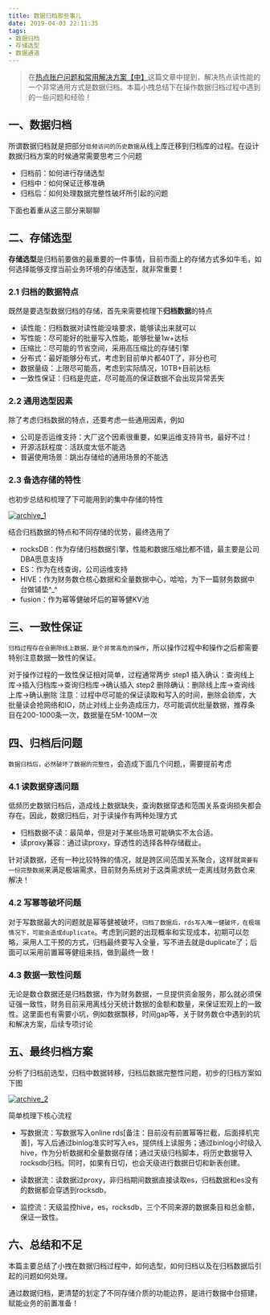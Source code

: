 ```yaml
---
title: 数据归档那些事儿 
date: 2019-04-03 22:11:35
tags: 
- 数据归档
- 存储选型
- 数据通道
---
```

> 在[热点账户问题和常用解决方案【中】](http://cuihuan.net/2019/04/01/%E7%83%AD%E7%82%B9%E8%B4%A6%E6%88%B7%E9%97%AE%E9%A2%98%E5%92%8C%E5%B8%B8%E7%94%A8%E8%A7%A3%E5%86%B3%E6%96%B9%E6%A1%88%E3%80%90%E4%B8%AD%E3%80%91/)这篇文章中提到，解决热点读性能的一个非常通用方式是数据归档。本篇小拽总结下在操作数据归档过程中遇到的一些问题和经验！

## 一、数据归档
所谓数据归档就是把部分`低频访问的历史数据`从线上库迁移到归档库的过程。在设计数据归档方案的时候通常需要思考三个问题
- 归档前：如何进行存储选型
- 归档中：如何保证迁移准确
- 归档后：如何处理数据完整性破坏所引起的问题

下面也着重从这三部分来聊聊

## 二、存储选型
**存储选型**是归档前要做的最重要的一件事情，目前市面上的存储方式多如牛毛，如何选择能够支撑当前业务环境的存储选型，就非常重要！

### 2.1 归档的数据特点
既然是要选型数据归档的存储，首先来需要梳理下**归档数据**的特点
* 读性能：归档数据对读性能没啥要求，能够读出来就可以
* 写性能：尽可能好的批量写入性能，能够批量1w+达标
* 压缩比：尽可能的节省空间，采用高压缩比的存储引擎
* 分布式：最好能够分布式，考虑到目前单片都40T了，非分也可
* 数据量级：上限尽可能高，考虑到实际情况，10TB+目前达标
* 一致性保证：归档是兜底，尽可能高的保证数据不会出现异常丢失

### 2.2 通用选型因素
除了考虑归档数据的特点，还要考虑一些通用因素，例如
- 公司是否运维支持：大厂这个因素很重要，如果运维支持背书，最好不过！
- 开源活跃程度：活跃度太低不能选
- 普遍使用场景：跳出存储给的通用场景的不能选

### 2.3 备选存储的特性
也初步总结和梳理了下可能用到的集中存储的特性

[![archive_1](http://cuihuan.net/wp_content/new/finance/archive_1.png)](http://cuihuan.net/wp_content/new/finance/archive_1.png)


结合归档数据的特点和不同存储的优势，最终选用了
- rocksDB：作为存储归档数据引擎，性能和数据压缩比都不错，最主要是公司DBA愿意支持
- ES：作为在线查询，公司运维支持
- HIVE：作为财务数仓核心数据和全量数据中心，哈哈，为下一篇财务数据中台做铺垫^_^
- fusion：作为幂等健破坏后的幂等健KV池


## 三、一致性保证
`归档过程存在会删除线上数据，是个非常高危的操作`，所以操作过程中和操作之后都需要特别注意数据一致性的保证。

对于操作过程的一致性保证相对简单，过程通常两步
step1 插入确认：查询线上库->插入归档库->查询归档库->确认插入
step2 删除确认：删除线上库->查询线上库->确认删除
注意：过程中尽可能的保证读取和写入的时间，删除会锁库，大批量读会抢网络和IO，防止对线上业务造成压力，尽可能调优批量数据，推荐条目在200-1000条一次，数据量在5M-100M一次

## 四、归档后问题
`数据归档后，必然破坏了数据的完整性`，会造成下面几个问题,，需要提前考虑

### 4.1 读数据穿透问题
低频历史数据归档后，造成线上数据缺失，查询数据穿透和范围关系查询损失都会存在。因此，数据归档后，对于读操作有两种处理方式
- 归档数据不读：最简单，但是对于某些场景可能确实不太合适。
- 读proxy兼容：通过读proxy，穿透性的选择各种存储截止。

针对读数据，还有一种比较特殊的情况，就是跨区间范围关系聚合，这样就`需要有一份完整数据`来满足极端需求，目前财务系统对于这类需求统一走离线财务数仓来解决！

### 4.2 写幂等破坏问题
对于写数据最大的问题就是幂等健被破坏，`归档了数据后，rds写入唯一健破坏，在极端情况下，可能会造成duplicate`。考虑到问题的出现概率和实现成本，初期可以忽略，采用人工干预的方式，归档最终要写入全量，写不进去就是duplicate了；后面可以采用前置幂等健组来挡，做到最终一致！

### 4.3 数据一致性问题
无论是数仓数据还是归档数据，作为财务数据，一旦提供资金服务，那么就必须保证强一致性，财务目前采用离线分天统计数据的金额和数量，来保证宏观上的一致性。这里面也有需要小坑，例如数据飘移，时间gap等，关于财务数仓中遇到的坑和解决方案，后续专项讨论

## 五、最终归档方案
分析了归档前选型，归档中数据转移，归档后数据完整性问题，初步的归档方案如下图

[![archive_2](http://cuihuan.net/wp_content/new/finance/archive_2.png)](http://cuihuan.net/wp_content/new/finance/archive_2.png)

简单梳理下核心流程
- 写数据流：写数据写入online rds[备注：目前没有前置幂等拦截，后面择机完善]，写入后通过binlog准实时写入es，提供线上读服务；通过binlog小时级入hive，作为分析数据和全量数据存储；通过天级归档脚本，将历史数据导入rocksdb归档。同时，如果有日切，也会天级进行数据日切和新表创建。

- 读数据流：读数据过proxy，非归档期间数据直接读取es，归档数据和es没有的数据都会穿透到rocksdb。

- 监控流：天级监控hive，es，rocksdb，三个不同来源的数据条目和总金额，保证一致性。


## 六、总结和不足
本篇主要总结了小拽在数据归档过程中，如何选型，如何归档以及在归档数据后引起的问题如何处理。

通过数据归档，更清楚的划定了不同存储介质的功能边界，是进行数据中台搭建，赋能业务的前置准备！





